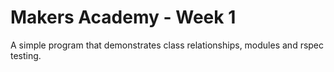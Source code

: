 # Makers Academy - Week 1

A simple program that demonstrates class relationships, modules and rspec testing.
